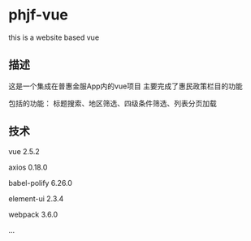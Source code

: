 # phjf-vue
this is a website based vue
## 描述
这是一个集成在普惠金服App内的vue项目 主要完成了惠民政策栏目的功能

包括的功能： 标题搜索、地区筛选、四级条件筛选、列表分页加载

## 技术

  vue 2.5.2 
  
  axios 0.18.0

  babel-polify 6.26.0
  
  element-ui  2.3.4

  webpack 3.6.0
  
  ...



